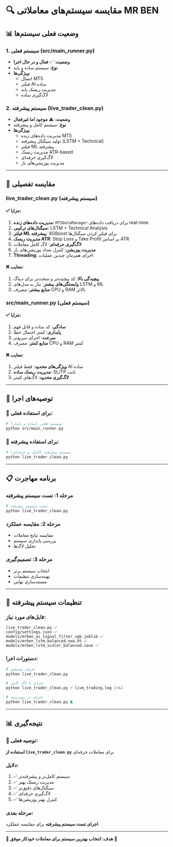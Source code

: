 # 🔍 مقایسه سیستم‌های معاملاتی MR BEN

## 📊 **وضعیت فعلی سیستم‌ها**

### **1. سیستم فعلی (src/main_runner.py)**
- **وضعیت**: ✅ **فعال و در حال اجرا**
- **نوع**: سیستم ساده و پایه
- **ویژگی‌ها**:
  - اتصال MT5
  - فیلتر AI ساده
  - مدیریت ریسک پایه
  - لاگ‌گیری ساده

### **2. سیستم پیشرفته (live_trader_clean.py)**
- **وضعیت**: ⚠️ **موجود اما غیرفعال**
- **نوع**: سیستم کامل و پیشرفته
- **ویژگی‌ها**:
  - مدیریت داده‌های زنده MT5
  - تولید سیگنال پیشرفته (LSTM + Technical)
  - فیلتر ML پیشرفته
  - مدیریت ریسک ATR-based
  - لاگ‌گیری حرفه‌ای
  - مدیریت پوزیشن‌های باز

---

## 🎯 **مقایسه تفصیلی**

### **live_trader_clean.py (سیستم پیشرفته)**

#### **✅ مزایا:**
1. **مدیریت داده‌های زنده**: `MT5DataManager` برای دریافت داده‌های real-time
2. **سیگنال‌های ترکیبی**: LSTM + Technical Analysis
3. **فیلتر ML پیشرفته**: XGBoost برای فیلتر کردن سیگنال‌ها
4. **مدیریت ریسک ATR**: Stop Loss و Take Profit بر اساس ATR
5. **لاگ‌گیری حرفه‌ای**: لاگ کامل معاملات
6. **مدیریت پوزیشن**: کنترل تعداد پوزیشن‌های باز
7. **Threading**: اجرای همزمان چندین عملیات

#### **❌ معایب:**
1. **پیچیدگی بالا**: کد پیچیده‌تر و سخت‌تر برای دیباگ
2. **وابستگی‌های بیشتر**: نیاز به مدل‌های LSTM و ML
3. **منابع بیشتر**: مصرف CPU و RAM بالاتر

### **src/main_runner.py (سیستم فعلی)**

#### **✅ مزایا:**
1. **سادگی**: کد ساده و قابل فهم
2. **پایداری**: کمتر احتمال خطا
3. **سرعت**: اجرای سریع‌تر
4. **منابع کمتر**: مصرف CPU و RAM کمتر

#### **❌ معایب:**
1. **ویژگی‌های محدود**: فقط فیلتر AI ساده
2. **مدیریت ریسک ساده**: SL/TP ثابت
3. **لاگ‌گیری محدود**: لاگ‌های کمتر

---

## 🚀 **توصیه‌های اجرا**

### **🎯 برای استفاده فعلی:**
```bash
# سیستم فعلی (ساده و پایدار)
python src/main_runner.py
```

### **🎯 برای استفاده پیشرفته:**
```bash
# سیستم پیشرفته (کامل و حرفه‌ای)
python live_trader_clean.py
```

---

## 📋 **برنامه مهاجرت**

### **مرحله 1: تست سیستم پیشرفته**
```bash
# تست سیستم پیشرفته
python live_trader_clean.py
```

### **مرحله 2: مقایسه عملکرد**
- مقایسه نتایج معاملات
- بررسی پایداری سیستم
- تحلیل لاگ‌ها

### **مرحله 3: تصمیم‌گیری**
- انتخاب سیستم برتر
- بهینه‌سازی تنظیمات
- مستندسازی نهایی

---

## 🔧 **تنظیمات سیستم پیشرفته**

### **فایل‌های مورد نیاز:**
```
live_trader_clean.py ✅
config/settings.json ✅
models/mrben_ai_signal_filter_xgb.joblib ✅
models/mrben_lstm_balanced_new.h5 ✅
models/mrben_lstm_scaler_balanced.save ✅
```

### **دستورات اجرا:**
```bash
# اجرای مستقیم
python live_trader_clean.py

# اجرای با لاگ کامل
python live_trader_clean.py > live_trading.log 2>&1

# اجرای در پس‌زمینه
python live_trader_clean.py &
```

---

## 📊 **نتیجه‌گیری**

### **🎯 توصیه فعلی:**
**استفاده از `live_trader_clean.py`** برای معاملات حرفه‌ای

### **دلایل:**
1. ✅ سیستم کامل‌تر و پیشرفته‌تر
2. ✅ مدیریت ریسک بهتر
3. ✅ سیگنال‌های دقیق‌تر
4. ✅ لاگ‌گیری حرفه‌ای
5. ✅ کنترل بهتر پوزیشن‌ها

### **مرحله بعدی:**
**اجرای تست سیستم پیشرفته** برای مقایسه عملکرد

---

**🎯 هدف: انتخاب بهترین سیستم برای معاملات خودکار موفق** 💪
